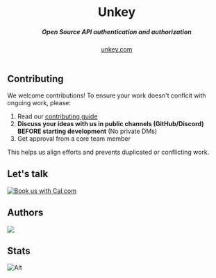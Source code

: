 <div align="center">
    <h1 align="center">Unkey</h1>
    <h5>Open Source API authentication and authorization</h5>
</div>

<div align="center">
  <a href="https://go.unkey.com">unkey.com</a>
</div>
<br/>


## Contributing

We welcome contributions! To ensure your work doesn't conflcit with ongoing work, please:

1. Read our [contributing guide](https://engineering.unkey.com/contributing)
2. **Discuss your ideas with us in public channels (GitHub/Discord) BEFORE starting development** (No private DMs)
3. Get approval from a core team member

This helps us align efforts and prevents duplicated or conflicting work.


## Let's talk
<a href="https://cal.com/team/unkey/user-interview?utm_source=banner&utm_campaign=oss"><img alt="Book us with Cal.com" src="https://cal.com/book-with-cal-dark.svg" /></a>
## Authors

<a href="https://github.com/unkeyed/unkey/graphs/contributors">
  <img src="https://contrib.rocks/image?repo=unkeyed/unkey" />
</a>

## Stats

![Alt](https://repobeats.axiom.co/api/embed/7fffcb5e94fd0a27b9c4d6ffe2d7e3261da2d0e4.svg "Repobeats analytics image")

